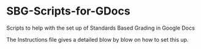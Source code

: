 SBG-Scripts-for-GDocs
=====================

Scripts to help with the set up of Standards Based Grading in Google Docs

The Instructions file gives a detailed blow by blow on how to set this up.
